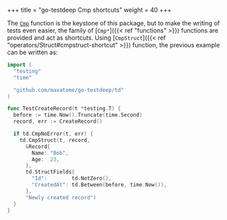 +++
title = "go-testdeep Cmp shortcuts"
weight = 40
+++

The [`Cmp`](https://godoc.org/github.com/maxatome/go-testdeep/td#Cmp)
function is the keystone of this package, but to make the writing of
tests even easier, the family of [`Cmp*`]({{< ref "functions" >}})
functions are provided and act as shortcuts. Using
[`CmpStruct`]({{< ref "operators/Struct#cmpstruct-shortcut" >}})
function, the previous example can be written as:

```go
import (
  "testing"
  "time"

  "github.com/maxatome/go-testdeep/td"
)

func TestCreateRecord(t *testing.T) {
  before := time.Now().Truncate(time.Second)
  record, err := CreateRecord()

  if td.CmpNoError(t, err) {
    td.CmpStruct(t, record,
      &Record{
        Name: "Bob",
        Age:  23,
      },
      td.StructFields{
        "Id":        td.NotZero(),
        "CreatedAt": td.Between(before, time.Now()),
      },
      "Newly created record")
  }
}
```
